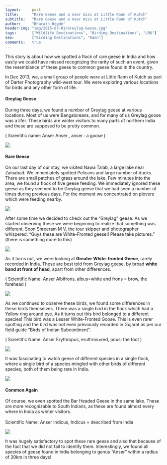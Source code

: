 ```yaml
---
layout:     post
title:      "Rare Geese and a near miss at Little Rann of Kutch"
subtitle:   "Rare Geese and a near miss at Little Rann of Kutch"
author:     "Bharath Hegde"
header-img: "img/2015-03-01/Greylag-Geese.jpg"
tags:       ["Wildlife Destinations", "Birding Destinations", "LRK"]
seo:		["Birding Destinations", "Rann"]
comments:   true
---
```



<p>This story is about how we spotted a flock of rare geese in India and how easily we could have missed recognizing the rarity of such an event, given the resemblance of these geese to common geese found in the country.</p>

<p>In Dec 2013, we, a small group of people were at <a href="{{ site.baseurl }}/tags/LRK" style="text-decoration:none">Little Rann of Kutch</a> as part of <a href="http://www.wilderhood.com/organizer/Darter%20Photography" style="text-decoration:none">Darter Photography</a> wild-west tour. We were exploring various locations for birds and any other form of life.</p>

<h4>Greylag Geese</h4>

<p>During three days, we found a number of Greylag geese at various locations. Most of us were Bangaloreans, and for many of us Greylag goose was a lifer. These birds are winter visitors to many parts of northern India and these are supposed to be pretty common.</p>
<p>( Scientific name: Anser Anser , anser : a goose )
</p>

<img src="{{ site.baseurl }}/img/2015-03-01/Greylag-geese-2.jpg">

<h4>Rare Geese</h4>

<p>On our last day of our stay, we visited Nawa Talab, a large lake near Zainabad.  We immediately spotted Pelicans and large number of ducks. There are small patches of grass around the lake. Few minutes into the area, we found a flock of five geese feeding. We immediately ignored these geese as they seemed to be Greylag geese that we had seen a number of times during previous days. For the moment we concentrated on plovers which were feeding nearby.
</p>

<img src="{{ site.baseurl }}/img/2015-03-01/Geese-From-Distance.jpg">

<p>After some time we decided to check out the “Greylag” geese. As we started observing these we were beginning to realize that something was different. Soon <a href="{{ site.baseurl }}/authors/Shreeram MV" style="text-decoration:none">Shreeram M V</a>, the tour skipper and photographer whispered: “Guys these are White-Fronted geese!! Please take pictures.” (there is something more to this)</p>

<img src="{{ site.baseurl }}/img/2015-03-01/White-fronted-Geese-XL.jpg">

<p>As it turns out, we were looking at <strong>Greater White-fronted Geese</strong>, rarely recorded in India. These are best told from Greylag geese, by broad <strong>white band at front of head</strong>, apart from other differences.</p>
<p>( Scientific Name: Anser Albifrons, albus=white and frons = brow, the forehead )</p>

<img src="{{ site.baseurl }}/img/2015-03-01/Lesser-White-Fronted-Goose.jpg">

<p>As we continued to observe these birds, we found some differences in these birds themselves. There was a single bird in the flock which had a Yellow ring around eye. As it turns out this bird belonged to a different species! This bird was a Lesser White-Fronted Goose. This is even rarer spotting and  the bird was not even previously recorded in Gujarat as per our field guide “Birds of Indian Subcontinent”.</p>

<p>( Scientific Name: Anser Erythropus,  eruthros=red, pous: the foot )</p>

<img src="{{ site.baseurl }}/img/2015-03-01/Greater-White-Fronted-Goose.jpg">

<p>It was fascinating to watch geese of different species in a single flock, where a single bird of a species mingled with other birds of different species, both of them being rare in India.</p>

<img src="{{ site.baseurl }}/img/2015-03-01/Lesser-and-Greater-White-Fronted-Geese.jpg">

<h4>Common Again</h4>

<p>Of course, we even spotted the  Bar Headed Geese in the same lake. These are more recognizable to South Indians, as these are found almost every where in India as winter visitors.<br><br>
Scientific Name: Anser Indicus,  Indicus = described from India</p>

<img src="{{ site.baseurl }}/img/2015-03-01/Bar-headed-geese-3.jpg">

<p>It was hugely satisfactory to spot these rare geese and also that because of the fact that we did not fail to identify them. Interestingly, we found all species of geese found in India belonging to genus “Anser” within a radius of 20km in three days!</p>